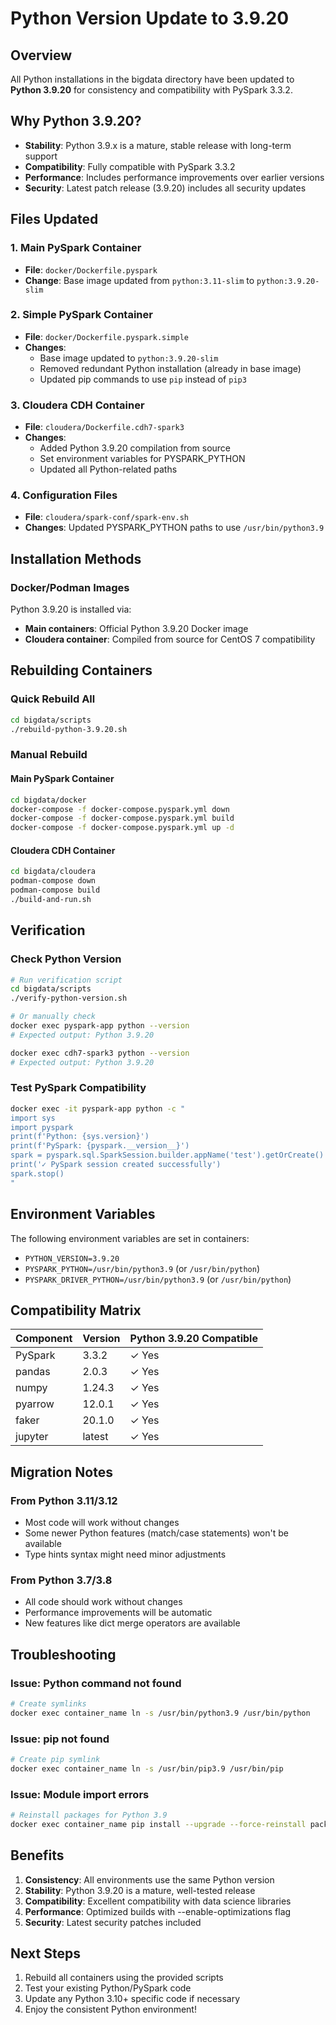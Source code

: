 # Python Version Update to 3.9.20

## Overview

All Python installations in the bigdata directory have been updated to **Python 3.9.20** for consistency and compatibility with PySpark 3.3.2.

## Why Python 3.9.20?

- **Stability**: Python 3.9.x is a mature, stable release with long-term support
- **Compatibility**: Fully compatible with PySpark 3.3.2
- **Performance**: Includes performance improvements over earlier versions
- **Security**: Latest patch release (3.9.20) includes all security updates

## Files Updated

### 1. Main PySpark Container
- **File**: `docker/Dockerfile.pyspark`
- **Change**: Base image updated from `python:3.11-slim` to `python:3.9.20-slim`

### 2. Simple PySpark Container
- **File**: `docker/Dockerfile.pyspark.simple`
- **Changes**: 
  - Base image updated to `python:3.9.20-slim`
  - Removed redundant Python installation (already in base image)
  - Updated pip commands to use `pip` instead of `pip3`

### 3. Cloudera CDH Container
- **File**: `cloudera/Dockerfile.cdh7-spark3`
- **Changes**:
  - Added Python 3.9.20 compilation from source
  - Set environment variables for PYSPARK_PYTHON
  - Updated all Python-related paths

### 4. Configuration Files
- **File**: `cloudera/spark-conf/spark-env.sh`
- **Changes**: Updated PYSPARK_PYTHON paths to use `/usr/bin/python3.9`

## Installation Methods

### Docker/Podman Images
Python 3.9.20 is installed via:
- **Main containers**: Official Python 3.9.20 Docker image
- **Cloudera container**: Compiled from source for CentOS 7 compatibility

## Rebuilding Containers

### Quick Rebuild All
```bash
cd bigdata/scripts
./rebuild-python-3.9.20.sh
```

### Manual Rebuild

#### Main PySpark Container
```bash
cd bigdata/docker
docker-compose -f docker-compose.pyspark.yml down
docker-compose -f docker-compose.pyspark.yml build
docker-compose -f docker-compose.pyspark.yml up -d
```

#### Cloudera CDH Container
```bash
cd bigdata/cloudera
podman-compose down
podman-compose build
./build-and-run.sh
```

## Verification

### Check Python Version
```bash
# Run verification script
cd bigdata/scripts
./verify-python-version.sh

# Or manually check
docker exec pyspark-app python --version
# Expected output: Python 3.9.20

docker exec cdh7-spark3 python --version
# Expected output: Python 3.9.20
```

### Test PySpark Compatibility
```bash
docker exec -it pyspark-app python -c "
import sys
import pyspark
print(f'Python: {sys.version}')
print(f'PySpark: {pyspark.__version__}')
spark = pyspark.sql.SparkSession.builder.appName('test').getOrCreate()
print('✓ PySpark session created successfully')
spark.stop()
"
```

## Environment Variables

The following environment variables are set in containers:
- `PYTHON_VERSION=3.9.20`
- `PYSPARK_PYTHON=/usr/bin/python3.9` (or `/usr/bin/python`)
- `PYSPARK_DRIVER_PYTHON=/usr/bin/python3.9` (or `/usr/bin/python`)

## Compatibility Matrix

| Component | Version | Python 3.9.20 Compatible |
|-----------|---------|-------------------------|
| PySpark | 3.3.2 | ✓ Yes |
| pandas | 2.0.3 | ✓ Yes |
| numpy | 1.24.3 | ✓ Yes |
| pyarrow | 12.0.1 | ✓ Yes |
| faker | 20.1.0 | ✓ Yes |
| jupyter | latest | ✓ Yes |

## Migration Notes

### From Python 3.11/3.12
- Most code will work without changes
- Some newer Python features (match/case statements) won't be available
- Type hints syntax might need minor adjustments

### From Python 3.7/3.8
- All code should work without changes
- Performance improvements will be automatic
- New features like dict merge operators are available

## Troubleshooting

### Issue: Python command not found
```bash
# Create symlinks
docker exec container_name ln -s /usr/bin/python3.9 /usr/bin/python
```

### Issue: pip not found
```bash
# Create pip symlink
docker exec container_name ln -s /usr/bin/pip3.9 /usr/bin/pip
```

### Issue: Module import errors
```bash
# Reinstall packages for Python 3.9
docker exec container_name pip install --upgrade --force-reinstall package_name
```

## Benefits

1. **Consistency**: All environments use the same Python version
2. **Stability**: Python 3.9.20 is a mature, well-tested release
3. **Compatibility**: Excellent compatibility with data science libraries
4. **Performance**: Optimized builds with --enable-optimizations flag
5. **Security**: Latest security patches included

## Next Steps

1. Rebuild all containers using the provided scripts
2. Test your existing Python/PySpark code
3. Update any Python 3.10+ specific code if necessary
4. Enjoy the consistent Python environment!